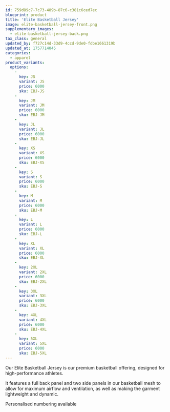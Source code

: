 ```yaml
---
id: 759d89c7-7c73-489b-87c6-c381c6ced7ec
blueprint: product
title: 'Elite Basketball Jersey'
image: elite-basketball-jersey-front.png
supplementary_images:
  - elite-basketball-jersey-back.png
tax_class: general
updated_by: f727c14d-33d9-4ccd-9de0-fdbe1661319b
updated_at: 1757714045
categories:
  - apparel
product_variants:
  options:
    -
      key: JS
      variant: JS
      price: 6000
      sku: EBJ-JS
    -
      key: JM
      variant: JM
      price: 6000
      sku: EBJ-JM
    -
      key: JL
      variant: JL
      price: 6000
      sku: EBJ-JL
    -
      key: XS
      variant: XS
      price: 6000
      sku: EBJ-XS
    -
      key: S
      variant: S
      price: 6000
      sku: EBJ-S
    -
      key: M
      variant: M
      price: 6000
      sku: EBJ-M
    -
      key: L
      variant: L
      price: 6000
      sku: EBJ-L
    -
      key: XL
      variant: XL
      price: 6000
      sku: EBJ-XL
    -
      key: 2XL
      variant: 2XL
      price: 6000
      sku: EBJ-2XL
    -
      key: 3XL
      variant: 3XL
      price: 6000
      sku: EBJ-3XL
    -
      key: 4XL
      variant: 4XL
      price: 6000
      sku: EBJ-4XL
    -
      key: 5XL
      variant: 5XL
      price: 6000
      sku: EBJ-5XL
---
```

Our Elite Basketball Jersey is our premium basketball offering, designed for high-performance athletes.

It features a full back panel and two side panels in our basketball mesh to allow for maximum airflow and ventilation, as well as making the garment lightweight and dynamic.

Personalised numbering available
